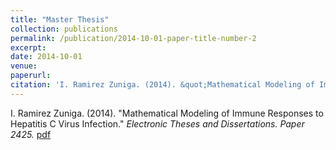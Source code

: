 ```yaml
---
title: "Master Thesis"
collection: publications
permalink: /publication/2014-10-01-paper-title-number-2
excerpt: 
date: 2014-10-01
venue: 
paperurl:
citation: 'I. Ramirez Zuniga. (2014). &quot;Mathematical Modeling of Immune Responses to Hepatitis C Virus Infection .&quot; <i> Electronic Theses and Dissertations. Paper 2425.</i>.'
---
```


I. Ramirez Zuniga. (2014). "Mathematical Modeling of Immune Responses to Hepatitis C Virus Infection." <i>Electronic Theses and Dissertations. Paper 2425.</i> [pdf](https://dc.etsu.edu/etd/2425)

